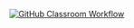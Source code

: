 [![GitHub Classroom Workflow](/../actions/workflows/classroom.yml/badge.svg)](/../actions/workflows/classroom.yml)